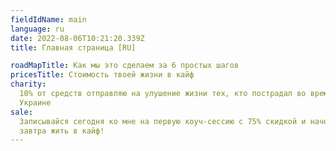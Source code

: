 ```yaml
---
fieldIdName: main
language: ru
date: 2022-08-06T10:21:20.339Z
title: Главная страница [RU]

roadMapTitle: Как мы это сделаем за 6 простых шагов
pricesTitle: Стоимость твоей жизни в кайф
charity:
  10% от средств отправляю на улушение жизни тех, кто пострадал во время войны в
  Украине
sale:
  Записывайся сегодня ко мне на первую коуч-сессию с 75% скидкой и начни уже
  завтра жить в кайф!
---
```

